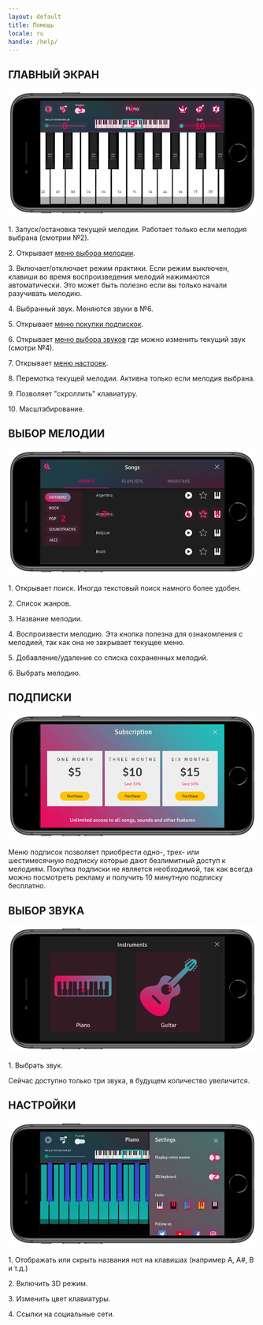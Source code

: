 ```yaml
---
layout: default
title: Помощь
locale: ru
handle: /help/
---
```


<!--<div calss="container">
	<div class="row">
		<article class="col-10 col-md-6 privacy-policy p-4">
			<h1>Main Screen</h1>
			<img class="img-fluid" src="/public/images/MainScreen2.png" alt="piano 3d main screen iphone" />
		</article>
	</div>
</div>-->

<article class="container col-10 col-md-6 privacy-policy p-4">
	<h1 class="mb-3">ГЛАВНЫЙ ЭКРАН</h1>
	<div class="row justify-content-center mb-3">
		<div class="col-12 col-md-10">
			<img class="img-fluid" src="/public/images/help/mainScreenHelp.png" alt="piano 3d main screen help" />
		</div>
	</div>
	<p>
		<span class="contrastGreen">1.</span> 
		Запуск/остановка текущей мелодии. Работает только если мелодия выбрана (смотрии №2).
	</p>
	<p>
		<span class="contrastGreen">2.</span> Открывает <a href="#tutorialSelection">меню выбора мелодии</a>.
	</p>
	<p>
		<span class="contrastGreen">3.</span> 
		Включает/отключает режим практики. Если режим выключен, клавиши во время воспроизведения мелодий нажимаются автоматически. Это может быть полезно если вы только начали разучивать мелодию.
	</p>
	<p>
		<span class="contrastGreen">4.</span> Выбранный звук. Меняются звуки в №6.
	</p>
	<p>
		<span class="contrastGreen">5.</span> Открывает <a href="#subscriptionMenu">меню покупки подпискок</a>.
	</p>
	<p>
		<span class="contrastGreen">6.</span> Открывает <a href="#soundSelection">меню выбора звуков</a> где можно изменить текущий звук (смотри №4).
	</p>
	<p>
		<span class="contrastGreen">7.</span> Открывает <a href="#settingsMenu">меню настроек</a>.
	</p>
	<p>
		<span class="contrastGreen">8.</span> Перемотка текущей мелодии. Активна только если мелодия выбрана.
	</p>
	<p>
		<span class="contrastGreen">9.</span> Позволяет "скроллить" клавиатуру.
	</p>
	<p class="mb-0">
		<span class="contrastGreen">10.</span> Масштабирование.
	</p>
</article>

<article class="container col-10 col-md-6 privacy-policy p-4 mt-5" id="tutorialSelection">
	<h1 class="mb-3">ВЫБОР МЕЛОДИИ</h1>
	<div class="row justify-content-center mb-3">
		<div class="col-12 col-md-10">
			<img class="img-fluid" src="/public/images/help/tutorialsScreenHelp.png" alt="piano 3d tutorial selection screen help" />
		</div>
	</div>
	<p>
		<span class="contrastGreen">1.</span> Открывает поиск. Иногда текстовый поиск намного более удобен.
	</p>
	<p>
		<span class="contrastGreen">2.</span> Список жанров.
	</p>
	<p>
		<span class="contrastGreen">3.</span> Название мелодии.
	</p>
	<p>
		<span class="contrastGreen">4.</span> Воспроизвести мелодию. Эта кнопка полезна для ознакомления с мелодией, так как она не закрывает текущее меню.	</p>
	<p>
		<span class="contrastGreen">5.</span> Добавление/удаление со списка сохраненных мелодий.
	</p>
	<p class="mb-0">
		<span class="contrastGreen">6.</span> Выбрать мелодию.
	</p>
</article>

<article class="container col-10 col-md-6 privacy-policy p-4 mt-5" id="subscriptionMenu">
	<h1 class="mb-3">ПОДПИСКИ</h1>
	<div class="row justify-content-center mb-3">
		<div class="col-12 col-md-10">
			<img class="img-fluid" src="/public/images/help/subscriptionScreenHelp.png" alt="piano 3d subscription screen help" />
		</div>
	</div>
	<p class="mb-0">
		Меню подписок позволяет приобрести одно-, трех- или шестимесячную подписку которые дают безлимитный доступ к мелодиям. Покупка подписки не является необходимой, так как всегда можно посмотреть рекламу и получить 10 минутную подписку бесплатно.
	</p>
</article>

<article class="container col-10 col-md-6 privacy-policy p-4 mt-5" id="soundSelection">
	<h1 class="mb-3">ВЫБОР ЗВУКА</h1>
	<div class="row justify-content-center mb-3">
		<div class="col-12 col-md-10">
			<img class="img-fluid" src="/public/images/help/soundSelectionHelp.png" alt="piano 3d sound selection screen help" />
		</div>
	</div>
	<p>
		<span class="contrastGreen">1.</span> Выбрать звук.
	</p>
	<p class="mb-0">
		Сейчас доступно только три звука, в будущем количество увеличится.
	</p>
</article>

<article class="container col-10 col-md-6 privacy-policy p-4 mt-5" id="settingsMenu">
	<h1 class="mb-3">НАСТРОЙКИ</h1>
	<div class="row justify-content-center mb-3">
		<div class="col-12 col-md-10">
			<img class="img-fluid" src="/public/images/help/settingsMenuHelp.png" alt="piano 3d settings screen help" />
		</div>
	</div>
	<p>
		<span class="contrastGreen">1.</span> Отображать или скрыть названия нот на клавишах (например A, A#, B и т.д.)
	</p>
	<p>
		<span class="contrastGreen">2.</span> Включить 3D режим.
	</p>
	<p>
		<span class="contrastGreen">3.</span> Изменить цвет клавиатуры.
	</p>
	<p class="mb-0">
		<span class="contrastGreen">4.</span> Ссылки на социальные сети.
	</p>
</article>

